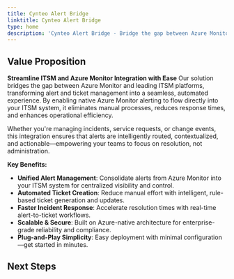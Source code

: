 ```yaml
---
title: Cynteo Alert Bridge
linktitle: Cynteo Alert Bridge
type: home
description: 'Cynteo Alert Bridge - Bridge the gap between Azure Monitor and ITSM'
---
```

## **Value Proposition**

**Streamline ITSM and Azure Monitor Integration with Ease**
Our solution bridges the gap between Azure Monitor and leading ITSM platforms, transforming alert and ticket management into a seamless, automated experience. By enabling native Azure Monitor alerting to flow directly into your ITSM system, it eliminates manual processes, reduces response times, and enhances operational efficiency.

Whether you're managing incidents, service requests, or change events, this integration ensures that alerts are intelligently routed, contextualized, and actionable—empowering your teams to focus on resolution, not administration.

**Key Benefits:**

-   **Unified Alert Management**: Consolidate alerts from Azure Monitor into your ITSM system for centralized visibility and control.
-   **Automated Ticket Creation**: Reduce manual effort with intelligent, rule-based ticket generation and updates.
-   **Faster Incident Response**: Accelerate resolution times with real-time alert-to-ticket workflows.
-   **Scalable & Secure**: Built on Azure-native architecture for enterprise-grade reliability and compliance.
-   **Plug-and-Play Simplicity**: Easy deployment with minimal configuration—get started in minutes.

## Next Steps
